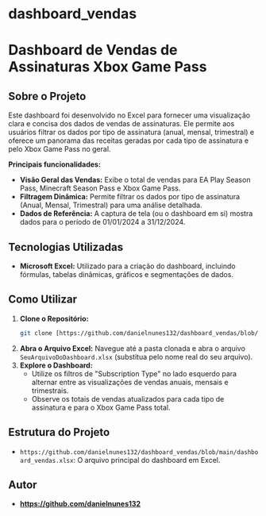 # dashboard_vendas

# Dashboard de Vendas de Assinaturas Xbox Game Pass

## Sobre o Projeto

Este dashboard foi desenvolvido no Excel para fornecer uma visualização clara e concisa dos dados de vendas de assinaturas. Ele permite aos usuários filtrar os dados por tipo de assinatura (anual, mensal, trimestral) e oferece um panorama das receitas geradas por cada tipo de assinatura e pelo Xbox Game Pass no geral.

**Principais funcionalidades:**

* **Visão Geral das Vendas:** Exibe o total de vendas para EA Play Season Pass, Minecraft Season Pass e Xbox Game Pass.
* **Filtragem Dinâmica:** Permite filtrar os dados por tipo de assinatura (Anual, Mensal, Trimestral) para uma análise detalhada.
* **Dados de Referência:** A captura de tela (ou o dashboard em si) mostra dados para o período de 01/01/2024 a 31/12/2024.

## Tecnologias Utilizadas

* **Microsoft Excel:** Utilizado para a criação do dashboard, incluindo fórmulas, tabelas dinâmicas, gráficos e segmentações de dados.

## Como Utilizar

1.  **Clone o Repositório:**
    ```bash
    git clone [https://github.com/danielnunes132/dashboard_vendas/blob/main/dashboard_vendas.xlsx)
    ```
2.  **Abra o Arquivo Excel:** Navegue até a pasta clonada e abra o arquivo `SeuArquivoDoDashboard.xlsx` (substitua pelo nome real do seu arquivo).
3.  **Explore o Dashboard:**
    * Utilize os filtros de "Subscription Type" no lado esquerdo para alternar entre as visualizações de vendas anuais, mensais e trimestrais.
    * Observe os totais de vendas atualizados para cada tipo de assinatura e para o Xbox Game Pass total.

## Estrutura do Projeto

* `https://github.com/danielnunes132/dashboard_vendas/blob/main/dashboard_vendas.xlsx`: O arquivo principal do dashboard em Excel.

## Autor

* **https://github.com/danielnunes132** 

